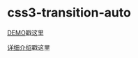 # css3-transition-auto

[DEMO](http://css3transitionauto.sinaapp.com/)戳这里

[详细介绍](http://zhujun24.github.io/2015/08/02/CSS3-Transition%E5%80%BC%E4%B8%BAAuto%E7%9A%84%E6%83%85%E5%86%B5/)戳这里